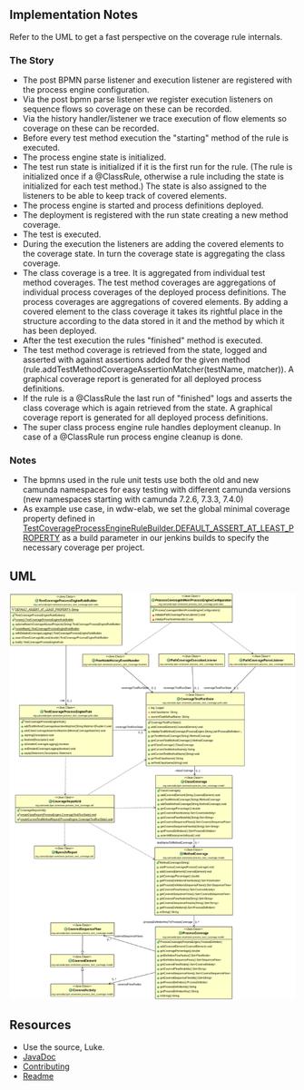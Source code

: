 ## Implementation Notes

Refer to the UML to get a fast perspective on the coverage rule internals.

### The Story
	
	
- The post BPMN parse listener and execution listener are registered with the process engine configuration.
- Via the post bpmn parse listener we register execution listeners on sequence flows so coverage on these can be recorded.
- Via the history handler/listener we trace execution of flow elements so coverage on these can be recorded.
- Before every test method execution the "starting" method of the rule is executed.
 - The process engine state is initialized.
 - The test run state is initialized if it is the first run for the rule. (The rule is initialized once if a @ClassRule, otherwise a rule including the state is initialized for each test method.) The state is also assigned to the listeners to be able to keep track of covered elements.
 - The process engine is started and process definitions deployed.
 - The deployment is registered with the run state creating a new method coverage.
- The test is executed.
 - During the execution the listeners are adding the covered elements to the coverage state. In turn the coverage state is aggregating the class coverage.
 - The class coverage is a tree. It is aggregated from individual test method coverages. The test method coverages are aggregations of individual process coverages of the deployed process definitions. The process coverages are aggregations of covered elements. By adding a covered element to the class coverage it takes its rightful place in the structure according to the data stored in it and the method by which it has been deployed.
- After the test execution the rules "finished" method is executed.
 - The test method coverage is retrieved from the state, logged and asserted with against assertions added for the given method (rule.addTestMethodCoverageAssertionMatcher(testName, matcher)). A graphical coverage report is generated for all deployed process definitions.
 - If the rule is a @ClassRule the last run of "finished" logs and asserts the class coverage which is again retrieved from the state. A graphical coverage report is generated for all deployed process definitions.
 - The super class process engine rule handles deployment cleanup. In case of a @ClassRule run process engine cleanup is done.

### Notes

- The bpmns used in the rule unit tests use both the old and new camunda namespaces for easy testing with different camunda versions (new namespaces starting with camunda 7.2.6, 7.3.3, 7.4.0)
- As example use case, in wdw-elab, we set the global minimal coverage property defined in [TestCoverageProcessEngineRuleBuilder.DEFAULT_ASSERT_AT_LEAST_PROPERTY](src/main/java/org/camunda/bpm/extension/process_test_coverage/junit/rules/TestCoverageProcessEngineRuleBuilder.java) as  a build parameter in our jenkins builds to specify the necessary coverage per project.

## UML

![UML](class-diagram.png) 

## Resources
* Use the source, Luke.
* [JavaDoc](https://camunda.github.io/camunda-process-test-coverage/javadoc)
* [Contributing](CONTRIBUTING.md)
* [Readme](README.md)
